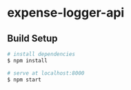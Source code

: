 # expense-logger-api

## Build Setup

``` bash
# install dependencies
$ npm install

# serve at localhost:8000
$ npm start

```
